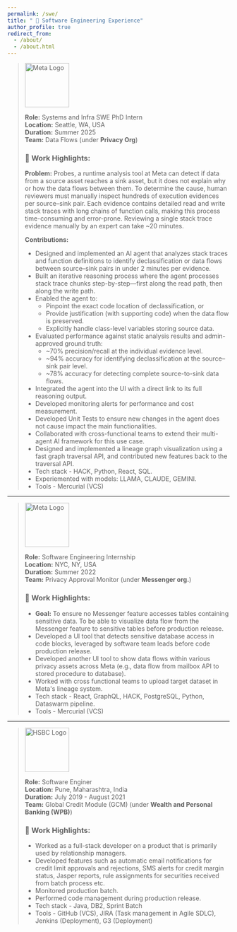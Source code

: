 ```yaml
---
permalink: /swe/
title: " 🏢 Software Engineering Experience"
author_profile: true
redirect_from:
  - /about/
  - /about.html
---
```


> <img src="https://upload.wikimedia.org/wikipedia/commons/7/7b/Meta_Platforms_Inc._logo.svg" alt="Meta Logo" width="100"/>  
>  
> **Role:** Systems and Infra SWE PhD Intern  
> **Location:** Seattle, WA, USA  
> **Duration:** Summer 2025  
> **Team:** Data Flows (under **Privacy Org**) 
> ### 🔹 Work Highlights:
>
> **Problem:** Probes, a runtime analysis tool at Meta can detect if data from a source asset reaches a sink asset, but it does not explain why or how the data flows between them. To determine the cause, human reviewers must manually inspect hundreds of execution evidences per source–sink pair. Each evidence contains detailed read and write stack traces with long chains of function calls, making this process time-consuming and error-prone. Reviewing a single stack trace evidence manually by an expert can take ~20 minutes.
>
> **Contributions:**
>
> - Designed and implemented an AI agent that analyzes stack traces and function definitions to identify declassification or data flows between source–sink pairs in under 2 minutes per evidence.
> - Built an iterative reasoning process where the agent processes stack trace chunks step-by-step—first along the read path, then along the write path.
> - Enabled the agent to:
>   - Pinpoint the exact code location of declassification, or
>   - Provide justification (with supporting code) when the data flow is preserved.
>   - Explicitly handle class-level variables storing source data.
> - Evaluated performance against static analysis results and admin-approved ground truth:
>   - ~70% precision/recall at the individual evidence level.
>   - ~94% accuracy for identifying declassification at the source–sink pair level.
>   - ~78% accuracy for detecting complete source-to-sink data flows.
> - Integrated the agent into the UI with a direct link to its full reasoning output.
> - Developed monitoring alerts for performance and cost measurement.
> - Developed Unit Tests to ensure new changes in the agent does not cause impact the main functionalities.
> - Collaborated with cross-functional teams to extend their multi-agent AI framework for this use case.
> - Designed and implemented a lineage graph visualization using a fast graph traversal API, and contributed new features back to the traversal API.
> - Tech stack - HACK, Python, React, SQL.
> - Experiemented with models: LLAMA, CLAUDE, GEMINI.
> - Tools - Mercurial (VCS)

---

> <img src="https://upload.wikimedia.org/wikipedia/commons/7/7b/Meta_Platforms_Inc._logo.svg" alt="Meta Logo" width="100"/>  
>  
> **Role:** Software Engineering Internship  
> **Location:** NYC, NY, USA  
> **Duration:** Summer 2022  
> **Team:** Privacy Approval Monitor (under **Messenger org.**) 
> ### 🔹 Work Highlights:
>
> - **Goal:** To ensure no Messenger feature accesses tables containing sensitive data. To be able to visualize data flow from the Messenger feature to sensitive tables before production release.
> - Developed a UI tool that detects sensitive database access in code blocks, leveraged by software team leads before code production release.
> - Developed another UI tool to show data flows within various privacy assets across Meta (e.g., data flow from mailbox API to stored procedure to database).
> - Worked with cross functional teams to upload target dataset in Meta's lineage system.
> - Tech stack - React, GraphQL, HACK, PostgreSQL, Python, Dataswarm pipeline.
> - Tools - Mercurial (VCS)

---

> <img src="https://upload.wikimedia.org/wikipedia/commons/a/aa/HSBC_logo_%282018%29.svg" alt="HSBC Logo" width="100"/>  
>  
> **Role:** Software Enginer  
> **Location:** Pune, Maharashtra, India  
> **Duration:** July 2019 - August 2021   
> **Team:** Global Credit Module (GCM) (under **Wealth and Personal Banking (WPB)**)
> ### 🔹 Work Highlights:
>
> - Worked as a full-stack developer on a product that is primarily used by relationship managers.
> - Developed features such as automatic email notifications for credit limit approvals and rejections, SMS alerts for credit margin status, Jasper reports, rule assignments for securities received from batch process etc.
> - Monitored production batch.
> - Performed code management during production release.
> - Tech stack - Java, DB2, Sprint Batch
> - Tools - GitHub (VCS), JIRA (Task management in Agile SDLC), Jenkins (Deployment), G3 (Deployment)
